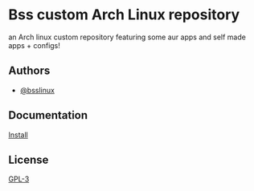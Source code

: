 
# Bss custom Arch Linux repository

an Arch linux custom repository featuring some aur apps and self made apps + configs!



## Authors

- [@bsslinux](https://www.github.com/bsslinux)


## Documentation

[Install](https://bsslinux.github.io/bss-archrepo/)


## License

[GPL-3](https://raw.githubusercontent.com/bsslinux/bss-archrepo/main/LICENSE)





